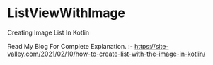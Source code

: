 # ListViewWithImage
Creating Image List In Kotlin

Read My Blog For Complete Explanation. :- https://site-valley.com/2021/02/10/how-to-create-list-with-the-image-in-kotlin/
